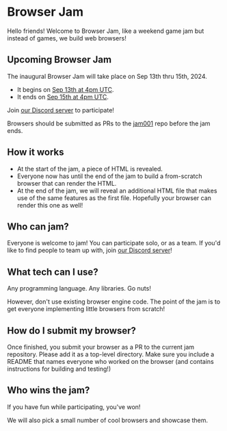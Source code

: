 # Browser Jam

Hello friends! Welcome to Browser Jam, like a weekend game jam but instead of games, we build web browsers!

## Upcoming Browser Jam

The inaugural Browser Jam will take place on Sep 13th thru 15th, 2024.

- It begins on [Sep 13th at 4pm UTC](https://everytimezone.com/?t=66e4d200,-1e0).
- It ends on [Sep 15th at 4pm UTC](https://everytimezone.com/?t=66e4d200,960).

Join [our Discord server](https://discord.gg/AhcCZA9x) to participate!

Browsers should be submitted as PRs to the [jam001](https://github.com/BrowserJam/jam001) repo before the jam ends.

## How it works

- At the start of the jam, a piece of HTML is revealed.
- Everyone now has until the end of the jam to build a from-scratch browser that can render the HTML.
- At the end of the jam, we will reveal an additional HTML file that makes use of the same features as the first file. Hopefully your browser can render this one as well!

## Who can jam?

Everyone is welcome to jam! You can participate solo, or as a team. If you'd like to find people to team up with, join [our Discord server](https://discord.gg/AhcCZA9x)!

## What tech can I use?

Any programming language. Any libraries. Go nuts!

However, don't use existing browser engine code. The point of the jam is to get everyone implementing little browsers from scratch!

## How do I submit my browser?

Once finished, you submit your browser as a PR to the current jam repository. Please add it as a top-level directory. Make sure you include a README that names everyone who worked on the browser (and contains instructions for building and testing!)

## Who wins the jam?

If you have fun while participating, you've won!

We will also pick a small number of cool browsers and showcase them.
